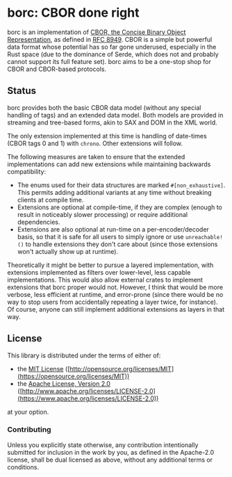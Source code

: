 # borc: CBOR done right

borc is an implementation of [CBOR, the Concise Binary Object Representation](https://cbor.io), as defined in [RFC 8949](https://www.rfc-editor.org/rfc/rfc8949.html). CBOR is a simple but powerful data format whose potential has so far gone underused, especially in the Rust space (due to the dominance of Serde, which does not and probably cannot support its full feature set). borc aims to be a one-stop shop for CBOR and CBOR-based protocols.

## Status

borc provides both the basic CBOR data model (without any special handling of tags) and an extended data model. Both models are provided in streaming and tree-based forms, akin to SAX and DOM in the XML world.

The only extension implemented at this time is handling of date-times (CBOR tags 0 and 1) with `chrono`. Other extensions will follow.

The following measures are taken to ensure that the extended implementations can add new extensions while maintaining backwards compatibility:

- The enums used for their data structures are marked `#[non_exhaustive]`. This permits adding additional variants at any time without breaking clients at compile time.
- Extensions are optional at compile-time, if they are complex (enough to result in noticeably slower processing) or require additional dependencies.
- Extensions are also optional at run-time on a per-encoder/decoder basis, so that it is safe for all users to simply ignore or use `unreachable!()` to handle extensions they don't care about (since those extensions won't actually show up at runtime).

Theoretically it might be better to pursue a layered implementation, with extensions implemented as filters over lower-level, less capable implementations. This would also allow external crates to implement extensions that borc proper would not. However, I think that would be more verbose, less efficient at runtime, and error-prone (since there would be no way to stop users from accidentally repeating a layer twice, for instance). Of course, anyone can still implement additional extensions as layers in that way.

## License

This library is distributed under the terms of either of:

- the [MIT License](LICENSES/MIT.txt) ([http://opensource.org/licenses/MIT](https://opensource.org/licenses/MIT))
- the [Apache License, Version 2.0](LICENSES/Apache-2.0.txt) ([http://www.apache.org/licenses/LICENSE-2.0](https://www.apache.org/licenses/LICENSE-2.0))

at your option.

### Contributing

Unless you explicitly state otherwise, any contribution intentionally submitted for inclusion in the work by you, as defined in the Apache-2.0 license, shall be dual licensed as above, without any additional terms or conditions.